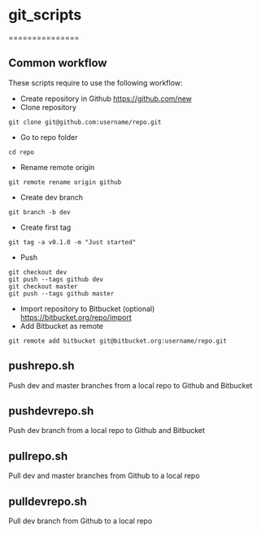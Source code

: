 # git_scripts
===============

Common workflow
---------------

These scripts require to use the following workflow:

* Create repository in Github https://github.com/new
* Clone repository 
```
git clone git@github.com:username/repo.git
```
* Go to repo folder
```
cd repo
```

* Rename remote origin
```
git remote rename origin github
```
* Create dev branch
```
git branch -b dev
```
* Create first tag
```
git tag -a v0.1.0 -m "Just started"
```
* Push 
```
git checkout dev
git push --tags github dev
git checkout master 
git push --tags github master 
```
* Import repository to Bitbucket (optional) https://bitbucket.org/repo/import
* Add Bitbucket as remote
```
git remote add bitbucket git@bitbucket.org:username/repo.git
```

pushrepo.sh
-----------

Push dev and master branches from a local repo to Github and Bitbucket

pushdevrepo.sh
--------------

Push dev branch from a local repo to Github and Bitbucket

pullrepo.sh
-----------

Pull dev and master branches from Github to a local repo

pulldevrepo.sh
--------------

Pull dev branch from Github to a local repo